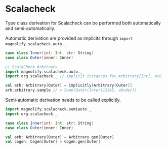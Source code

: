 # Scalacheck

Type class derivation for Scalacheck can be performed both automatically and semi-automatically.

Automatic derivation are provided as implicits through `import magnolify.scalacheck.auto._`.

```scala mdoc:compile-only
case class Inner(int: Int, str: String)
case class Outer(inner: Inner)

// ScalaCheck Arbitrary
import magnolify.scalacheck.auto._
import org.scalacheck._ // implicit instances for Arbitrary[Int], etc.

val arb: Arbitrary[Outer] = implicitly[Arbitrary[Outer]]
arb.arbitrary.sample // = Some(Outer(Inter(12345, abcde)))
```

Semi-automatic derivation needs to be called explicitly.

```scala mdoc:compile-only
import magnolify.scalacheck.semiauto._
import org.scalacheck._

case class Inner(int: Int, str: String)
case class Outer(inner: Inner)

val arb: Arbitrary[Outer] = Arbitrary.gen[Outer]
val cogen: Cogen[Outer] = Cogen.gen[Outer]
```
